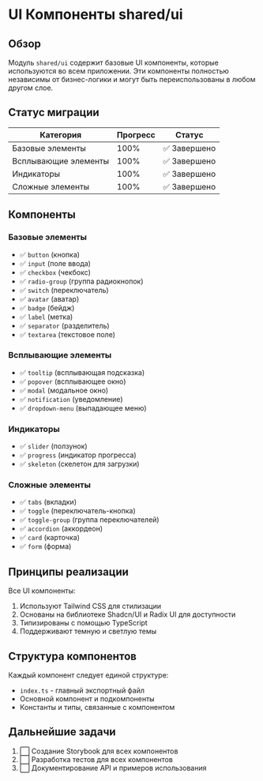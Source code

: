 # UI Компоненты shared/ui

## Обзор

Модуль `shared/ui` содержит базовые UI компоненты, которые используются во всем приложении. 
Эти компоненты полностью независимы от бизнес-логики и могут быть переиспользованы в любом другом слое.

## Статус миграции

| Категория        | Прогресс | Статус      |
|------------------|----------|-------------|
| Базовые элементы | 100%     | ✅ Завершено |
| Всплывающие элементы | 100%  | ✅ Завершено |
| Индикаторы       | 100%     | ✅ Завершено |
| Сложные элементы | 100%     | ✅ Завершено |

## Компоненты

### Базовые элементы
- ✅ `button` (кнопка)
- ✅ `input` (поле ввода) 
- ✅ `checkbox` (чекбокс)
- ✅ `radio-group` (группа радиокнопок)
- ✅ `switch` (переключатель)
- ✅ `avatar` (аватар)
- ✅ `badge` (бейдж)
- ✅ `label` (метка)
- ✅ `separator` (разделитель)
- ✅ `textarea` (текстовое поле)

### Всплывающие элементы
- ✅ `tooltip` (всплывающая подсказка)
- ✅ `popover` (всплывающее окно)
- ✅ `modal` (модальное окно)
- ✅ `notification` (уведомление)
- ✅ `dropdown-menu` (выпадающее меню)

### Индикаторы
- ✅ `slider` (ползунок)
- ✅ `progress` (индикатор прогресса)
- ✅ `skeleton` (скелетон для загрузки)

### Сложные элементы
- ✅ `tabs` (вкладки)
- ✅ `toggle` (переключатель-кнопка)
- ✅ `toggle-group` (группа переключателей)
- ✅ `accordion` (аккордеон)
- ✅ `card` (карточка)
- ✅ `form` (форма)

## Принципы реализации

Все UI компоненты:
1. Используют Tailwind CSS для стилизации
2. Основаны на библиотеке Shadcn/UI и Radix UI для доступности
3. Типизированы с помощью TypeScript
4. Поддерживают темную и светлую темы

## Структура компонентов

Каждый компонент следует единой структуре:
- `index.ts` - главный экспортный файл
- Основной компонент и подкомпоненты
- Константы и типы, связанные с компонентом

## Дальнейшие задачи

1. ⬜ Создание Storybook для всех компонентов
2. ⬜ Разработка тестов для всех компонентов
3. ⬜ Документирование API и примеров использования 